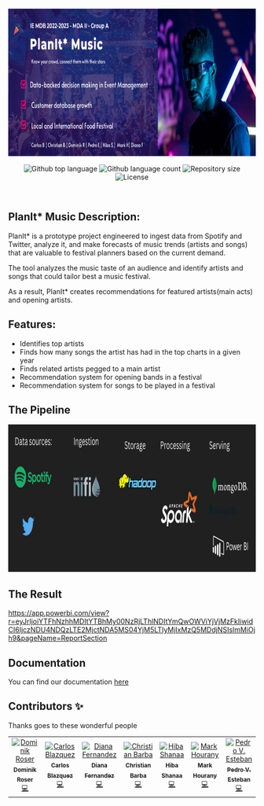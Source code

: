 <p align="center">
  <a href="https://codesandbox.io">
    <img src="https://github.com/Callisthenes/music_industry_intelligence/blob/main/index.png" height="300px">
  </a>
</p>

<p align="center">
  <img alt="Github top language" src="https://img.shields.io/github/languages/top/Callisthenes/music_industry_intelligence?color=54348C">

  <img alt="Github language count" src="https://img.shields.io/github/languages/count/Callisthenes/music_industry_intelligence?color=54348C">

  <img alt="Repository size" src="https://img.shields.io/github/repo-size/Callisthenes/music_industry_intelligence}?color=54348C">

  <img alt="License" src="https://img.shields.io/github/license/Callisthenes/music_industry_intelligence?color=54348C">

  <!-- <img alt="Github issues" src="https://img.shields.io/github/issues/Callisthenes/music_industry_intelligence?color=54348C" /> -->

  <!-- <img alt="Github forks" src="https://img.shields.io/github/forks/Callisthenes/music_industry_intelligence?color=54348C" /> -->

  <!-- <img alt="Github stars" src="https://img.shields.io/github/stars/Callisthenes/music_industry_intelligence?color=54348C" /> -->
</p>

&nbsp;

## PlanIt* Music Description:

PlanIt* is a prototype project engineered to ingest data from Spotify and Twitter, analyze it, and make forecasts of music trends (artists and songs) that are valuable to festival planners based on the current demand.

The tool analyzes the music taste of an audience and identify artists and songs that could tailor best a music festival. 

As a result, PlanIt* creates recommendations for featured artists(main acts) and opening artists.

## Features:

- Identifies top artists
- Finds how many songs the artist has had in the top charts in a given year
- Finds related artists pegged to a main artist
- Recommendation system for opening bands in a festival
- Recommendation system for songs to be played in a festival

## The Pipeline

<img src="https://github.com/Callisthenes/music_industry_intelligence/blob/main/pipeline.png" height="300px">


## The Result

https://app.powerbi.com/view?r=eyJrIjoiYTFhNzhhMDItYTBhMy00NzRjLThlNDItYmQwOWViYjVjMzFkIiwidCI6IjczNDU4NDQzLTE2MjctNDA5MS04YjM5LTIyMjIxMzQ5MDdjNSIsImMiOjh9&pageName=ReportSection


## Documentation

You can find our documentation [here](https://github.com/Callisthenes/music_industry_intelligence/documentation)

## Contributors ✨

Thanks goes to these wonderful people

<!-- ALL-CONTRIBUTORS-LIST:START - Do not remove or modify this section -->
<!-- prettier-ignore-start -->
<!-- markdownlint-disable -->
<table>
  <tr>
    <td align="center"><a href="https://github.com/domro11"><img src="https://avatars.githubusercontent.com/u/108944195?v=4" width="100px;" alt="Dominik Roser"/><br /><sub><b>Dominik Roser</b></sub></a><br /><a href="https://github.com/codesandbox/codesandbox-client/commits?author=NinoMaj" title="Documentation">💻</a></td>
    <td align="center"><a href="https://github.com/CarlosBlazquezP"><img src="https://avatars.githubusercontent.com/u/108976036?v=4" width="100px;" alt="Carlos Blazquez"/><br /><sub><b>Carlos Blazquez</b></sub></a><br /><a href="https://github.com/codesandbox/codesandbox-client/commits?author=saurabhdaware" title="Code">💻</a></td>
    <td align="center"><a href="https://github.com/dianisley"><img src="https://avatars.githubusercontent.com/u/103318089?v=4" width="100px;" alt="Diana Fernandez"/><br /><sub><b>Diana Fernandez</b></sub></a><br /><a href="https://github.com/codesandbox/codesandbox-client/commits?author=pablopunk" title="Code">💻</a></td>
    <td align="center"><a href="https://github.com/CBRodulfo"><img src="https://avatars.githubusercontent.com/u/107241015?v=4" width="100px;" alt="Christian Barba"/><br /><sub><b>Christian Barba</b></sub></a><br /><a href="https://github.com/codesandbox/codesandbox-client/commits?author=ryanpwaldon" title="Code">💻</a></td>
    <td align="center"><a href="https://github.com/hibashanaa"><img src="https://avatars.githubusercontent.com/u/15159069?v=4" width="100px;" alt="Hiba Shanaa"/><br /><sub><b>Hiba Shanaa</b></sub></a><br /><a href="https://github.com/codesandbox/codesandbox-client/commits?author=cherniavskii" title="Code">💻</a></td>
    <td align="center"><a href="https://github.com/markantoinehourany"><img src="https://avatars.githubusercontent.com/u/108943228?v=4" width="100px;" alt="Mark Hourany"/><br /><sub><b>Mark Hourany</b></sub></a><br /><a href="https://github.com/codesandbox/codesandbox-client/commits?author=NullVoxPopuli" title="Code">💻</a></td>
    <td align="center"><a href="https://github.com/Callisthenes"><img src="https://avatars.githubusercontent.com/u/91435423?v=4" width="100px;" alt="Pedro V. Esteban"/><br /><sub><b>Pedro V. Esteban</b></sub></a><br /><a href="https://github.com/codesandbox/codesandbox-client/issues?q=author%3Aaditya211935" title="Bug reports">💻</a></td> 
  </tr>
</table>

<!-- markdownlint-enable -->
<!-- prettier-ignore-end -->
<!-- ALL-CONTRIBUTORS-LIST:END -->


